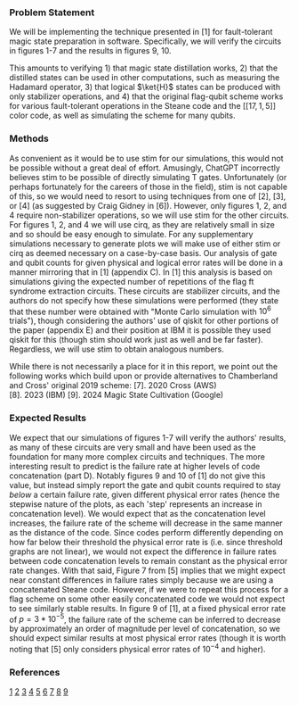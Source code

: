 
### Problem Statement
We will be implementing the technique presented in [1] for fault-tolerant magic state preparation in software. Specifically, we will verify the circuits in figures 1-7 and the results in figures 9, 10.

This amounts to verifying 1) that magic state distillation works, 2) that the distilled states can be used in other computations, such as measuring the Hadamard operator, 3) that logical $\ket{H}$ states can be produced with only stabilizer operations, and 4) that the original flag-qubit scheme works for various fault-tolerant operations in the Steane code and the $[[17, 1, 5]]$ color code, as well as simulating the scheme for many qubits.

### Methods
As convenient as it would be to use stim for our simulations, this would not be possible without a great deal of effort. Amusingly, ChatGPT incorrectly believes stim to be possible of directly simulating T gates. Unfortunately (or perhaps fortunately for the careers of those in the field), stim is not capable of this, so we would need to resort to using techniques from one of [2], [3], or [4] (as suggested by Craig Gidney in [6]). However, only figures 1, 2, and 4 require non-stabilizer operations, so we will use stim for the other circuits. For figures 1, 2, and 4 we will use cirq, as they are relatively small in size and so should be easy enough to simulate. For any supplementary simulations necessary to generate plots we will make use of either stim or cirq as deemed necessary on a case-by-case basis. Our analysis of gate and qubit counts for given physical and logical error rates will be done in a manner mirroring that in [1] (appendix C). In [1] this analysis is based on simulations giving the expected number of repetitions of the flag ft syndrome extraction circuits. These circuits are stabilizer circuits, and the authors do not specify how these simulations were performed (they state that these number were obtained with "Monte Carlo simulation with $10^6$ trials"), though considering the authors' use of qiskit for other portions of the paper (appendix E) and their position at IBM it is possible they used qiskit for this (though stim should work just as well and be far faster). Regardless, we will use stim to obtain analogous numbers. 

While there is not necessarily a place for it in this report, we point out the following works which build upon or provide alternatives to Chamberland and Cross' original 2019 scheme: 
[7]. 2020 Cross (AWS)  
[8]. 2023 (IBM)
[9]. 2024 Magic State Cultivation (Google)

### Expected Results
We expect that our simulations of figures 1-7 will verify the authors' results, as many of these circuits are very small and have been used as the foundation for many more complex circuits and techniques. The more interesting result to predict is the failure rate at higher levels of code concatenation (part D). Notably figures 9 and 10 of [1] do not give this value, but instead simply report the gate and qubit counts required to stay *below* a certain failure rate, given different physical error rates (hence the stepwise nature of the plots, as each 'step' represents an increase in concatenation level). We would expect that as the concatenation level increases, the failure rate of the scheme will decrease in the same manner as the distance of the code. Since codes perform differently depending on how far below their threshold the physical error rate is (i.e. since threshold graphs are not linear), we would not expect the difference in failure rates between code concatenation levels to remain constant as the physical error rate changes. With that said, Figure 7 from [5] implies that we might expect near constant differences in failure rates simply because we are using a concatenated Steane code. However, if we were to repeat this process for a flag scheme on some other easily concatenated code we would not expect to see similarly stable results. In figure 9 of [1], at a fixed physical error rate of $p=3*10^{-5}$, the failure rate of the scheme can be inferred to decrease by approximately an order of magnitude per level of concatenation, so we should expect similar results at most physical error rates (though it is worth noting that [5] only considers physical error rates of $10^{-4}$ and higher).

### References
[1](https://quantum-journal.org/papers/q-2019-05-20-143/pdf/)
[2](https://quantum-journal.org/papers/q-2019-09-02-181/)
[3](https://journals.aps.org/prl/abstract/10.1103/PhysRevLett.123.170502)
[4](https://journals.aps.org/pra/abstract/10.1103/PhysRevA.99.052307)
[5](https://arxiv.org/pdf/2403.09978)
[6](https://arxiv.org/abs/2103.02202)
[7](https://www.nature.com/articles/s41534-020-00319-5)
[8](https://www.nature.com/articles/s41586-023-06846-3)
[9](https://arxiv.org/pdf/2409.17595)
